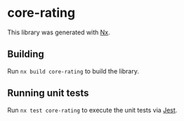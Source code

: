 # core-rating

This library was generated with [Nx](https://nx.dev).

## Building

Run `nx build core-rating` to build the library.

## Running unit tests

Run `nx test core-rating` to execute the unit tests via [Jest](https://jestjs.io).
